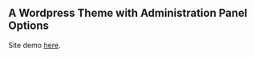 ## A Wordpress Theme with Administration Panel Options

Site demo [here](https://pizzaidiot.info/blog).